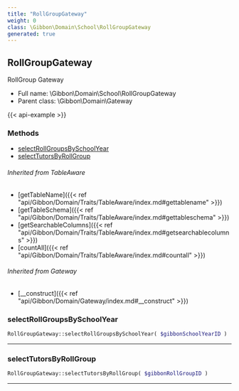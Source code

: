 ```yaml
---
title: "RollGroupGateway"
weight: 0
class: \Gibbon\Domain\School\RollGroupGateway
generated: true
---
```


## RollGroupGateway

RollGroup Gateway



* Full name: \Gibbon\Domain\School\RollGroupGateway
* Parent class: \Gibbon\Domain\Gateway

{{< api-example >}} 



### Methods

- [selectRollGroupsBySchoolYear](#selectrollgroupsbyschoolyear)
- [selectTutorsByRollGroup](#selecttutorsbyrollgroup)




###### Inherited from TableAware
- [getTableName]({{< ref "api/Gibbon/Domain/Traits/TableAware/index.md#gettablename" >}})
- [getTableSchema]({{< ref "api/Gibbon/Domain/Traits/TableAware/index.md#gettableschema" >}})
- [getSearchableColumns]({{< ref "api/Gibbon/Domain/Traits/TableAware/index.md#getsearchablecolumns" >}})
- [countAll]({{< ref "api/Gibbon/Domain/Traits/TableAware/index.md#countall" >}})

###### Inherited from Gateway
- [__construct]({{< ref "api/Gibbon/Domain/Gateway/index.md#__construct" >}})



### selectRollGroupsBySchoolYear



```php
RollGroupGateway::selectRollGroupsBySchoolYear( $gibbonSchoolYearID )
```









---

### selectTutorsByRollGroup



```php
RollGroupGateway::selectTutorsByRollGroup( $gibbonRollGroupID )
```









---

